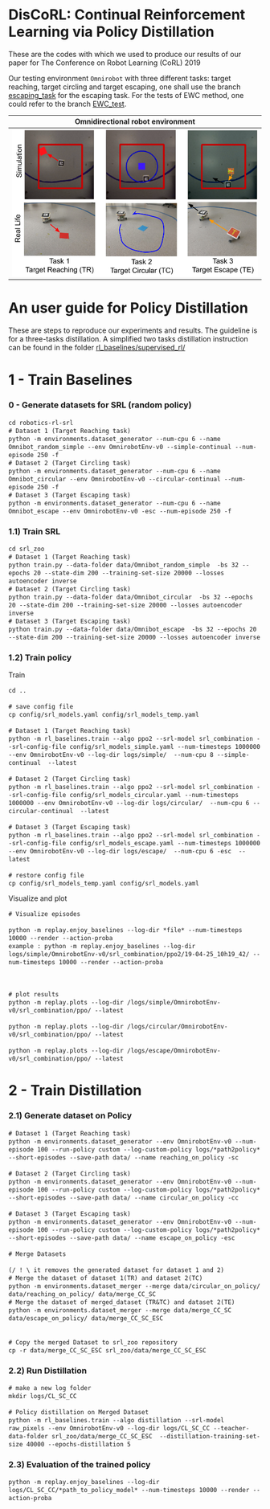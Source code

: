 # DisCoRL: Continual Reinforcement Learning via Policy Distillation

These are the codes with which we used to produce our results of our paper for The Conference on Robot Learning (CoRL) 2019

Our testing environment `Omnirobot` with three different tasks: target reaching, target circling and target escaping, one shall use the branch [escaping_task](https://github.com/anonymous-authors-2018/CoRL/tree/escaping_task) for the escaping task.
For the tests of EWC method, one could refer to the branch [EWC_test](https://github.com/anonymous-authors-2018/CoRL/tree/EWC_test).

| **Omnidirectional robot environment**       |
| ------------------------------------------- |
| <img src="imgs/three_tasks_reallife_sim_update.png " width="600">  |

#  An user guide for Policy Distillation

These are steps to reproduce our experiments and results. The guideline is for a three-tasks distillation. A simplified two tasks distillation instruction can be found  in the folder [rl_baselines/supervised_rl/](https://github.com/anonymous-authors-2018/CoRL/tree/escaping_task/rl_baselines/supervised_rl)


# 1 - Train Baselines


### 0 - Generate datasets for SRL (random policy)

```
cd robotics-rl-srl
# Dataset 1 (Target Reaching task)
python -m environments.dataset_generator --num-cpu 6 --name Omnibot_random_simple --env OmnirobotEnv-v0 --simple-continual --num-episode 250 -f
# Dataset 2 (Target Circling task)
python -m environments.dataset_generator --num-cpu 6 --name Omnibot_circular --env OmnirobotEnv-v0 --circular-continual --num-episode 250 -f
# Dataset 3 (Target Escaping task)
python -m environments.dataset_generator --num-cpu 6 --name Omnibot_escape --env OmnirobotEnv-v0 -esc --num-episode 250 -f
```

### 1.1) Train SRL

```
cd srl_zoo
# Dataset 1 (Target Reaching task)
python train.py --data-folder data/Omnibot_random_simple  -bs 32 --epochs 20 --state-dim 200 --training-set-size 20000 --losses autoencoder inverse
# Dataset 2 (Target Circling task)
python train.py --data-folder data/Omnibot_circular  -bs 32 --epochs 20 --state-dim 200 --training-set-size 20000 --losses autoencoder inverse
# Dataset 3 (Target Escaping task)
python train.py --data-folder data/Omnibot_escape  -bs 32 --epochs 20 --state-dim 200 --training-set-size 20000 --losses autoencoder inverse
```


### 1.2) Train policy

Train

```
cd ..

# save config file
cp config/srl_models.yaml config/srl_models_temp.yaml

# Dataset 1 (Target Reaching task)
python -m rl_baselines.train --algo ppo2 --srl-model srl_combination --srl-config-file config/srl_models_simple.yaml --num-timesteps 1000000 --env OmnirobotEnv-v0 --log-dir logs/simple/  --num-cpu 8 --simple-continual  --latest

# Dataset 2 (Target Circling task)
python -m rl_baselines.train --algo ppo2 --srl-model srl_combination --srl-config-file config/srl_models_circular.yaml --num-timesteps 1000000 --env OmnirobotEnv-v0 --log-dir logs/circular/  --num-cpu 6 --circular-continual  --latest

# Dataset 3 (Target Escaping task)
python -m rl_baselines.train --algo ppo2 --srl-model srl_combination --srl-config-file config/srl_models_escape.yaml --num-timesteps 1000000 --env OmnirobotEnv-v0 --log-dir logs/escape/  --num-cpu 6 -esc  --latest

# restore config file
cp config/srl_models_temp.yaml config/srl_models.yaml
```

Visualize and plot

```
# Visualize episodes

python -m replay.enjoy_baselines --log-dir *file* --num-timesteps 10000 --render --action-proba
example : python -m replay.enjoy_baselines --log-dir logs/simple/OmnirobotEnv-v0/srl_combination/ppo2/19-04-25_10h19_42/ --num-timesteps 10000 --render --action-proba



# plot results
python -m replay.plots --log-dir /logs/simple/OmnirobotEnv-v0/srl_combination/ppo/ --latest

python -m replay.plots --log-dir /logs/circular/OmnirobotEnv-v0/srl_combination/ppo/ --latest

python -m replay.plots --log-dir /logs/escape/OmnirobotEnv-v0/srl_combination/ppo/ --latest
```

# 2 - Train Distillation


### 2.1) Generate dataset on Policy

```
# Dataset 1 (Target Reaching task)
python -m environments.dataset_generator --env OmnirobotEnv-v0 --num-episode 100 --run-policy custom --log-custom-policy logs/*path2policy* --short-episodes --save-path data/ --name reaching_on_policy -sc

# Dataset 2 (Target Circling task)
python -m environments.dataset_generator --env OmnirobotEnv-v0 --num-episode 100 --run-policy custom --log-custom-policy logs/*path2policy* --short-episodes --save-path data/ --name circular_on_policy -cc

# Dataset 3 (Target Escaping task)
python -m environments.dataset_generator --env OmnirobotEnv-v0 --num-episode 100 --run-policy custom --log-custom-policy logs/*path2policy* --short-episodes --save-path data/ --name escape_on_policy -esc

# Merge Datasets

(/ ! \ it removes the generated dataset for dataset 1 and 2)
# Merge the dataset of dataset 1(TR) and dataset 2(TC)
python -m environments.dataset_merger --merge data/circular_on_policy/ data/reaching_on_policy/ data/merge_CC_SC
# Merge the dataset of merged_dataset (TR&TC) and dataset 2(TE)
python -m environments.dataset_merger --merge data/merge_CC_SC data/escape_on_policy/ data/merge_CC_SC_ESC


# Copy the merged Dataset to srl_zoo repository
cp -r data/merge_CC_SC_ESC srl_zoo/data/merge_CC_SC_ESC

```


### 2.2) Run Distillation

```
# make a new log folder
mkdir logs/CL_SC_CC

# Policy distillation on Merged Dataset
python -m rl_baselines.train --algo distillation --srl-model raw_pixels --env OmnirobotEnv-v0 --log-dir logs/CL_SC_CC --teacher-data-folder srl_zoo/data/merge_CC_SC_ESC  --distillation-training-set-size 40000 --epochs-distillation 5
```

### 2.3) Evaluation of the trained policy

```
python -m replay.enjoy_baselines --log-dir logs/CL_SC_CC/*path_to_policy_model* --num-timesteps 10000 --render --action-proba
```
